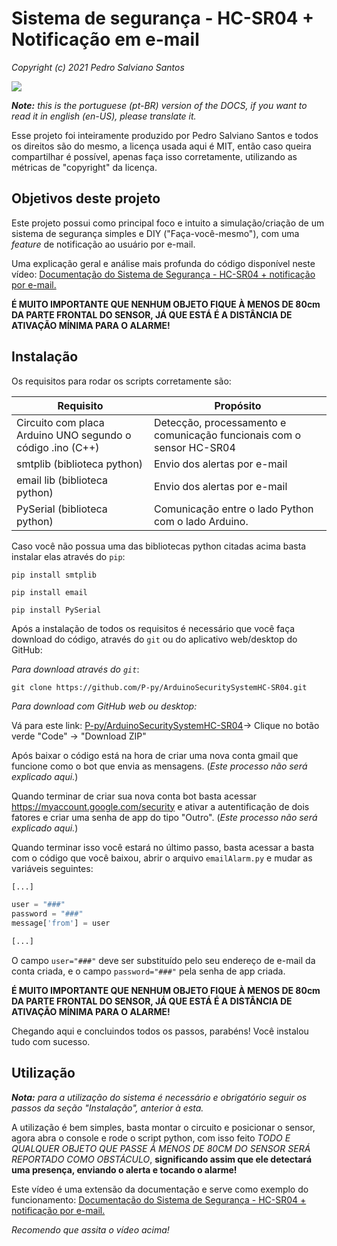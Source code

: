 # Sistema de segurança - HC-SR04 + Notificação em e-mail

*Copyright (c) 2021 Pedro Salviano Santos*

![](../images/03a05b95-46b8-4ebe-bbd9-969ca8a50e0b.png)

*__Note:__ this is the portuguese (pt-BR) version of the DOCS, if you want to read it in english (en-US), please translate it.*

Esse projeto foi inteiramente produzido por Pedro Salviano Santos e todos os direitos são do mesmo, a licença usada aqui é MIT, então caso queira compartilhar é possível, apenas faça isso corretamente, utilizando as métricas de "copyright" da licença.


## Objetivos deste projeto
Este projeto possui como principal foco e intuito a simulação/criação de um sistema de segurança simples e DIY ("Faça-você-mesmo"), com uma *feature* de notificação ao usuário por e-mail.

Uma explicação geral e análise mais profunda do código disponível neste vídeo: [Documentação do Sistema de Segurança - HC-SR04 + notificação por e-mail.](https://youtu.be/MY-hK56yuso)

__É MUITO IMPORTANTE QUE NENHUM OBJETO FIQUE À MENOS DE 80cm DA PARTE FRONTAL DO SENSOR, JÁ QUE ESTÁ É A DISTÂNCIA DE ATIVAÇÃO MÍNIMA PARA O ALARME!__

## Instalação

Os requisitos para rodar os scripts corretamente são:

| Requisito | Propósito |
|--|--|
| Circuito com placa Arduino UNO segundo o código .ino (C++) | Detecção, processamento e comunicação funcionais com o sensor HC-SR04 |
| smtplib (biblioteca python) | Envio dos alertas por e-mail |
| email lib (biblioteca python) | Envio dos alertas por e-mail |
| PySerial (biblioteca python) | Comunicação entre o lado Python com o lado Arduino. |

Caso você não possua uma das bibliotecas python citadas acima basta instalar elas através do `pip`:

```shell
pip install smtplib

pip install email

pip install PySerial
``` 

Após a instalação de todos os requisitos é necessário que você faça download do código, através do `git` ou do aplicativo web/desktop do GitHub:

*Para download através do `git`*:
```shell
git clone https://github.com/P-py/ArduinoSecuritySystemHC-SR04.git
```

*Para download com GitHub web ou desktop:*

Vá para este link: [P-py/ArduinoSecuritySystemHC-SR04](https://github.com/P-py/ArduinoSecuritySystemHC-SR04)-> Clique no botão verde "Code" -> "Download ZIP"

Após baixar o código está na hora de criar uma nova conta gmail que funcione como o bot que envia as mensagens. (*Este processo não será explicado aqui.*)

Quando terminar de criar sua nova conta bot basta acessar https://myaccount.google.com/security e ativar a autentificação de dois fatores e criar uma senha de app do tipo "Outro". (*Este processo não será explicado aqui.*)

Quando terminar isso você estará no último passo, basta acessar a basta com o código que você baixou, abrir o arquivo `emailAlarm.py` e mudar as variáveis seguintes:

```python
[...]

user = "###"
password = "###"
message['from'] = user

[...]
```

O campo `user="###"` deve ser substituído pelo seu endereço de e-mail da conta criada, e o campo `password="###"` pela senha de app criada.

__É MUITO IMPORTANTE QUE NENHUM OBJETO FIQUE À MENOS DE 80cm DA PARTE FRONTAL DO SENSOR, JÁ QUE ESTÁ É A DISTÂNCIA DE ATIVAÇÃO MÍNIMA PARA O ALARME!__

Chegando aqui e concluindos todos os passos, parabéns! Você instalou tudo com sucesso.

## Utilização

*__Nota:__ para a utilização do sistema é necessário e obrigatório seguir os passos da seção "Instalação", anterior à esta.*

A utilização é bem simples, basta montar o circuito e posicionar o sensor, agora abra o console e rode o script python, com isso feito *TODO E QUALQUER OBJETO QUE PASSE À MENOS DE 80CM DO SENSOR SERÁ REPORTADO COMO OBSTÁCULO*, __significando assim que ele detectará uma presença, enviando o alerta e tocando o alarme!__

Este vídeo é uma extensão da documentação e serve como exemplo do funcionamento: [Documentação do Sistema de Segurança - HC-SR04 + notificação por e-mail.](https://youtu.be/MY-hK56yuso)

*Recomendo que assita o vídeo acima!*
